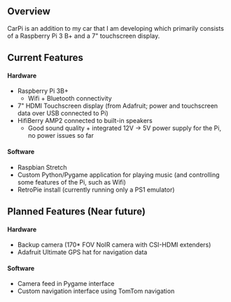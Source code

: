 ## Overview

CarPi is an addition to my car that I am developing which primarily consists of a Raspberry Pi 3 B+ and a 7" touchscreen display.

## Current Features
#### Hardware
- Raspberry Pi 3B+
  - Wifi + Bluetooth connectivity
- 7" HDMI Touchscreen display (from Adafruit; power and touchscreen data over USB connected to Pi)
- HifiBerry AMP2 connected to built-in speakers
  - Good sound quality + integrated 12V -> 5V power supply for the Pi, no power issues so far
#### Software
- Raspbian Stretch
- Custom Python/Pygame application for playing music (and controlling some features of the Pi, such as Wifi)
- RetroPie install (currently running only a PS1 emulator)

## Planned Features (Near future)
#### Hardware
- Backup camera (170* FOV NoIR camera with CSI-HDMI extenders)
- Adafruit Ultimate GPS hat for navigation data
#### Software
- Camera feed in Pygame interface
- Custom navigation interface using TomTom navigation
